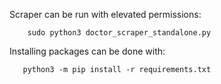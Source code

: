 Scraper can be run with elevated permissions:

```
    sudo python3 doctor_scraper_standalone.py
```

Installing packages can be done with:

```
   python3 -m pip install -r requirements.txt
```

